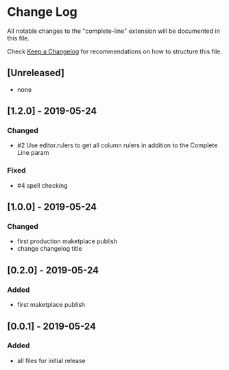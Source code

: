 # Change Log

All notable changes to the "complete-line" extension will be documented in this file.

Check [Keep a Changelog](http://keepachangelog.com/) for recommendations on how to structure this file.

## [Unreleased]

- none

## [1.2.0] - 2019-05-24
### Changed
- #2 Use editor.rulers to get all column rulers in addition to the Complete Line param

### Fixed
- #4 spell checking

## [1.0.0] - 2019-05-24
### Changed
- first production maketplace publish
- change changelog title

## [0.2.0] - 2019-05-24
### Added
- first maketplace publish

## [0.0.1] - 2019-05-24
### Added
- all files for initial release